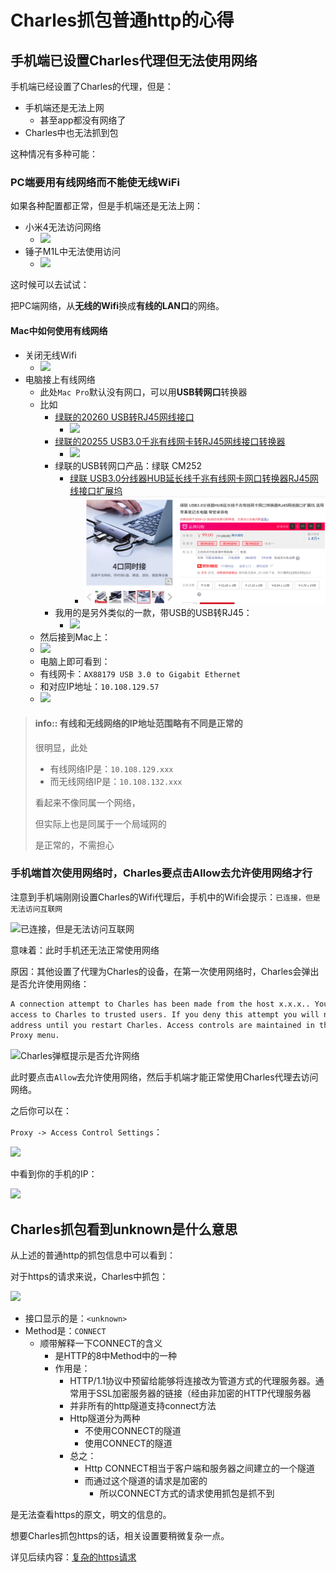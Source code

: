 # Charles抓包普通http的心得

## 手机端已设置Charles代理但无法使用网络

手机端已经设置了Charles的代理，但是：

* 手机端还是无法上网
  * 甚至app都没有网络了
* Charles中也无法抓到包

这种情况有多种可能：

### PC端要用有线网络而不能使无线WiFi

如果各种配置都正常，但是手机端还是无法上网：

* 小米4无法访问网络
  * ![](../assets/img/xiaomi_4_proxy_not_work_error.png)
* 锤子M1L中无法使用访问
  * ![](../assets/img/mobile_android_network_not_work.png)

这时候可以去试试：

把PC端网络，从**无线的Wifi**换成**有线的LAN口**的网络。

#### Mac中如何使用有线网络

* 关闭无线Wifi
  * ![](../assets/img/mac_disable_wireless_wifi.png)
* 电脑接上有线网络
  * 此处`Mac Pro`默认没有网口，可以用**USB转网口**转换器
  * 比如
    * [绿联的20260 USB转RJ45网线接口](https://item.jd.com/983704.html)
      * ![](../assets/img/ugreen_usb_to_rj45_20260.png)
    * [绿联的20255 USB3.0千兆有线网卡转RJ45网线接口转换器](https://item.jd.com/1196493.html)
      * ![](../assets/img/ugreen_usb_to_rj45_20255.png)
    * 绿联的USB转网口产品：绿联 CM252
      * [绿联 USB3.0分线器HUB延长线千兆有线网卡网口转换器RJ45网线接口扩展坞](https://item.jd.com/55010757635.html)
        * ![usb_ugreen_cm252](../assets/img/usb_ugreen_cm252.png)
    * 我用的是另外类似的一款，带USB的USB转RJ45：
      * ![](../assets/img/ugreen_usb_to_lan_with_usb.jpg)
  * 然后接到Mac上：
  * ![](../assets/img/mac_use_ugreen_lan_wired_network.jpg)
  * 电脑上即可看到：
  * 有线网卡：`AX88179 USB 3.0 to Gigabit Ethernet`
  * 和对应IP地址：`10.108.129.57`
  * ![](../assets/img/mac_local_wired_network.png)

> #### info:: 有线和无线网络的IP地址范围略有不同是正常的
> 很明显，此处
> 
> * 有线网络IP是：`10.108.129.xxx`
> * 而无线网络IP是：`10.108.132.xxx`
> 
> 看起来不像同属一个网络，
> 
> 但实际上也是同属于一个局域网的
> 
> 是正常的，不需担心

### 手机端首次使用网络时，Charles要点击Allow去允许使用网络才行

注意到手机端刚刚设置Charles的Wifi代理后，手机中的Wifi会提示：`已连接，但是无法访问互联网`

![已连接，但是无法访问互联网](../assets/img/xiaomi_wifi_connected_but_not_work.png)

意味着：此时手机还无法正常使用网络

原因：其他设置了代理为Charles的设备，在第一次使用网络时，Charles会弹出是否允许使用网络：

```bash
A connection attempt to Charles has been made from the host x.x.x.. You should only allow
access to Charles to trusted users. If you deny this attempt you will not be asked again for this host
address until you restart Charles. Access controls are maintained in the Access Control Settings in the
Proxy menu.
```

![Charles弹框提示是否允许网络](../assets/img/charles_pop_connection_from_click_allow.png)

此时要点击`Allow`去允许使用网络，然后手机端才能正常使用Charles代理去访问网络。

之后你可以在：

`Proxy -> Access Control Settings`：

![](../assets/img/charles_access_control_settings.png)

中看到你的手机的IP：

![](../assets/img/charles_ip_range_show_allowed_ip.png)

## Charles抓包看到unknown是什么意思

从上述的普通http的抓包信息中可以看到：

对于https的请求来说，Charles中抓包：

![](../assets/img/charles_https_show_unknown.png)

* 接口显示的是：`<unknown>`
* Method是：`CONNECT`
  * 顺带解释一下CONNECT的含义
    * 是HTTP的8中Method中的一种
    * 作用是：
      * HTTP/1.1协议中预留给能够将连接改为管道方式的代理服务器。通常用于SSL加密服务器的链接（经由非加密的HTTP代理服务器
      * 并非所有的http隧道支持connect方法
      * Http隧道分为两种
        * 不使用CONNECT的隧道
        * 使用CONNECT的隧道
      * 总之：
        * Http CONNECT相当于客户端和服务器之间建立的一个隧道
        * 而通过这个隧道的请求是加密的
          * 所以CONNECT方式的请求使用抓包是抓不到

是无法查看https的原文，明文的信息的。

想要Charles抓包https的话，相关设置要稍微复杂一点。

详见后续内容：[复杂的https请求](../../how_capture_app/complex_https/README.md)

